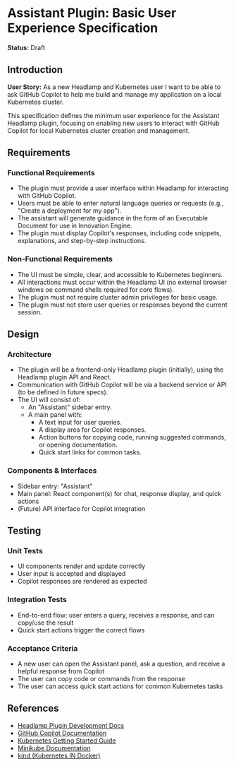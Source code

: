 # Assistant Plugin: Basic User Experience Specification

**Status:** Draft

## Introduction

**User Story:**
As a new Headlamp and Kubernetes user I want to be able to ask GitHub Copilot to help me build and manage my application on a local Kubernetes cluster.

This specification defines the minimum user experience for the Assistant Headlamp plugin, focusing on enabling new users to interact with GitHub Copilot for local Kubernetes cluster creation and management.

## Requirements

### Functional Requirements
- The plugin must provide a user interface within Headlamp for interacting with GitHub Copilot.
- Users must be able to enter natural language queries or requests (e.g., "Create a deployment for my app").
- The assistant will generate guidance in the form of an Executable Document for use in Innovation Engine.
- The plugin must display Copilot's responses, including code snippets, explanations, and step-by-step instructions.

### Non-Functional Requirements
- The UI must be simple, clear, and accessible to Kubernetes beginners.
- All interactions must occur within the Headlamp UI (no external browser windows oe command shells required for core flows).
- The plugin must not require cluster admin privileges for basic usage.
- The plugin must not store user queries or responses beyond the current session.

## Design

### Architecture
- The plugin will be a frontend-only Headlamp plugin (initially), using the Headlamp plugin API and React.
- Communication with GitHub Copilot will be via a backend service or API (to be defined in future specs).
- The UI will consist of:
  - An "Assistant" sidebar entry.
  - A main panel with:
    - A text input for user queries.
    - A display area for Copilot responses.
    - Action buttons for copying code, running suggested commands, or opening documentation.
    - Quick start links for common tasks.

### Components & Interfaces
- Sidebar entry: "Assistant"
- Main panel: React component(s) for chat, response display, and quick actions
- (Future) API interface for Copilot integration

## Testing

### Unit Tests
- UI components render and update correctly
- User input is accepted and displayed
- Copilot responses are rendered as expected

### Integration Tests
- End-to-end flow: user enters a query, receives a response, and can copy/use the result
- Quick start actions trigger the correct flows

### Acceptance Criteria
- A new user can open the Assistant panel, ask a question, and receive a helpful response from Copilot
- The user can copy code or commands from the response
- The user can access quick start actions for common Kubernetes tasks

## References
- [Headlamp Plugin Development Docs](https://headlamp.dev/docs/latest/development/plugins/building)
- [GitHub Copilot Documentation](https://docs.github.com/en/copilot)
- [Kubernetes Getting Started Guide](https://kubernetes.io/docs/tutorials/)
- [Minikube Documentation](https://minikube.sigs.k8s.io/docs/)
- [kind (Kubernetes IN Docker)](https://kind.sigs.k8s.io/)
